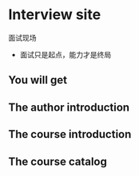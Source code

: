 #  Interview site

面试现场

+ 面试只是起点，能力才是终局

##  You will get


##  The author introduction


##  The course introduction


##  The course catalog



